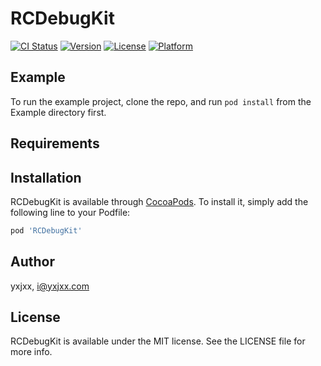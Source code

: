 # RCDebugKit

[![CI Status](http://img.shields.io/travis/yxjxx/RCDebugKit.svg?style=flat)](https://travis-ci.org/yxjxx/RCDebugKit)
[![Version](https://img.shields.io/cocoapods/v/RCDebugKit.svg?style=flat)](http://cocoapods.org/pods/RCDebugKit)
[![License](https://img.shields.io/cocoapods/l/RCDebugKit.svg?style=flat)](http://cocoapods.org/pods/RCDebugKit)
[![Platform](https://img.shields.io/cocoapods/p/RCDebugKit.svg?style=flat)](http://cocoapods.org/pods/RCDebugKit)

## Example

To run the example project, clone the repo, and run `pod install` from the Example directory first.

## Requirements

## Installation

RCDebugKit is available through [CocoaPods](http://cocoapods.org). To install
it, simply add the following line to your Podfile:

```ruby
pod 'RCDebugKit'
```

## Author

yxjxx, i@yxjxx.com

## License

RCDebugKit is available under the MIT license. See the LICENSE file for more info.
